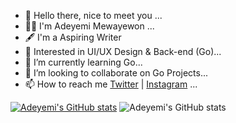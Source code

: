 - 👋 Hello there, nice to meet you ...
- 🙇‍♂️ I'm Adeyemi Mewayewon ...
- 🖋️ I'm a Aspiring Writer
- 👀 Interested in UI/UX Design & Back-end (Go)...
- 🌱 I’m currently learning Go...
- 💞️ I’m looking to collaborate on Go Projects...
- 📫 How to reach me [Twitter](https://twitter.com/uhiuex) | [Instagram](https://instagram.com/uhiuex) ...

<!---
uhiuex/uhiuex is a ✨ special ✨ repository because its `README.md` (this file) appears on your GitHub profile.
You can click the Preview link to take a look at your changes.
--->

[![Adeyemi's GitHub stats](https://github-readme-stats.vercel.app/api?username=uhiuex)](https://github.com/anuraghazra/github-readme-stats)
![Adeyemi's GitHub stats](https://github-readme-stats.vercel.app/api?username=uhiuex&show_icons=true)
